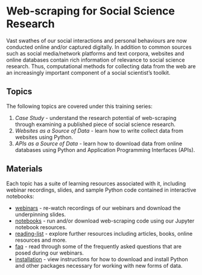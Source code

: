 # Web-scraping for Social Science Research

Vast swathes of our social interactions and personal behaviours are now conducted online and/or captured digitally. In addition to common sources such as social media/network platforms and text corpora, websites and online databases contain rich information of relevance to social science research. Thus, computational methods for collecting data from the web are an increasingly important component of a social scientist’s toolkit.

## Topics

The following topics are covered under this training series:
1. *Case Study* - understand the research potential of web-scraping through examining a published piece of social science research. 
2. *Websites as a Source of Data* - learn how to write collect data from websites using Python.  
3. *APIs as a Source of Data* - learn how to download data from online databases using Python and Application Programming Interfaces (APIs).

## Materials

Each topic has a suite of learning resources associated with it, including webinar recordings, slides, and sample Python code contained in interactive notebooks:
* [webinars]() - re-watch recordings of our webinars and download the underpinning slides.
* [notebooks]() - run and/or download web-scraping code using our Jupyter notebook resources.
* [reading-list]() - explore further resources including articles, books, online resources and more.
* [faq]() - read through some of the frequently asked questions that are posed during our webinars.
* [installation]() - view instructions for how to download and install Python and other packages necessary for working with new forms of data.
